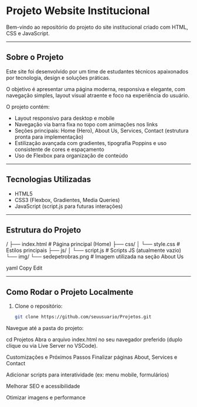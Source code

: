 # Projeto Website Institucional

Bem-vindo ao repositório do projeto do site institucional criado com HTML, CSS e JavaScript.

---

## Sobre o Projeto

Este site foi desenvolvido por um time de estudantes técnicos apaixonados por tecnologia, design e soluções práticas.  

O objetivo é apresentar uma página moderna, responsiva e elegante, com navegação simples, layout visual atraente e foco na experiência do usuário.

O projeto contém:

- Layout responsivo para desktop e mobile
- Navegação via barra fixa no topo com animações nos links
- Seções principais: Home (Hero), About Us, Services, Contact (estrutura pronta para implementação)
- Estilização avançada com gradientes, tipografia Poppins e uso consistente de cores e espaçamento
- Uso de Flexbox para organização de conteúdo

---

## Tecnologias Utilizadas

- HTML5
- CSS3 (Flexbox, Gradientes, Media Queries)
- JavaScript (script.js para futuras interações)

---

## Estrutura do Projeto

/
├── index.html # Página principal (Home)
├── css/
│ └── style.css # Estilos principais
├── js/
│ └── script.js # Scripts JS (atualmente vazio)
└── img/
└── sedepetrobras.png # Imagem utilizada na seção About Us

yaml
Copy
Edit

---

## Como Rodar o Projeto Localmente

1. Clone o repositório:
   ```bash
   git clone https://github.com/seuusuario/Projetos.git
Navegue até a pasta do projeto:


cd Projetos
Abra o arquivo index.html no seu navegador preferido (duplo clique ou via Live Server no VSCode).

Customizações e Próximos Passos
Finalizar páginas About, Services e Contact

Adicionar scripts para interatividade (ex: menu mobile, formulários)

Melhorar SEO e acessibilidade

Otimizar imagens e performance